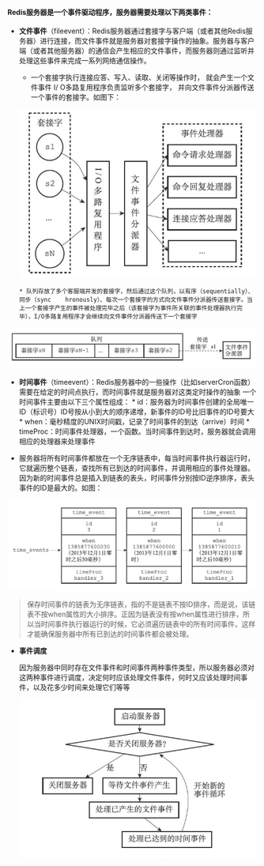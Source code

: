 #### Redis服务器是一个事件驱动程序，服务器需要处理以下两类事件：



* **文件事件**（fileevent）：Redis服务器通过套接字与客户端（或者其他Redis服务器）进行连接，而文件事件就是服务器对套接字操作的抽象。服务器与客户端（或者其他服务器）的通信会产生相应的文件事件，而服务器则通过监听并处理这些事件来完成一系列网络通信操作。
    
    * 一个套接字执行连接应答、写入、读取、关闭等操作时， 就会产生一个文件事件 I/ O多路复用程序负责监听多个套接字， 并向文件事件分派器传送一个事件的套接字。如图下：
    
   ![](/assets/32CD2B56-2206-41D6-9D32-F61C6D748B16.png)
   
    
   
   
   
      * 队列存放了多个客服端并发的套接字，然后通过这个队列，以有序（sequentially）、同步（sync    hronously）、每次一个套接字的方式向文件事件分派器传送套接字。当上一个套接字产生的事件被处理完毕之后（该套接字为事件所关联的事件处理器执行完毕），I/O多路复用程序才会继续向文件事件分派器传送下一个套接字   


![](/assets/944FBDF9-A4FD-445A-9921-23116EBE7E8F.png)


* **时间事件**（timeevent）：Redis服务器中的一些操作（比如serverCron函数）需要在给定的时间点执行，而时间事件就是服务器对这类定时操作的抽象 一个时间事件主要由以下三个属性组成：
          * id：服务器为时间事件创建的全局唯一ID（标识号）ID号按从小到大的顺序递增，新事件的ID号比旧事件的ID号要大
          * when：毫秒精度的UNIX时间戳，记录了时间事件的到达（arrive）时间
          * timeProc：时间事件处理器，一个函数。当时间事件到达时，服务器就会调用相应的处理器来处理事件

 
 * 服务器将所有时间事件都放在一个无序链表中，每当时间事件执行器运行时，它就遍历整个链表，查找所有已到达的时间事件，并调用相应的事件处理器。因为新的时间事件总是插入到链表的表头，时间事件分别按ID逆序排序，表头事件的ID是最大的。如图：
 
      
![](/assets/EAE2C955-62C0-49AC-849D-D73E4F1B5A04.png)
           
                      
                                 
                                                       
> 保存时间事件的链表为无序链表，指的不是链表不按ID排序，而是说，该链表不按when属性的大小排序。正因为链表没有按when属性进行排序，所以当时间事件执行器运行的时候，它必须遍历链表中的所有时间事件，这样才能确保服务器中所有已到达的时间事件都会被处理。  



* **事件调度**

    因为服务器中同时存在文件事件和时间事件两种事件类型，所以服务器必须对这两种事件进行调度，决定何时应该处理文件事件，何时又应该处理时间事件，以及花多少时间来处理它们等等
    
  
   
  ![](/assets/FD6891E2-946B-460D-B13B-1D0507A67E17.png)